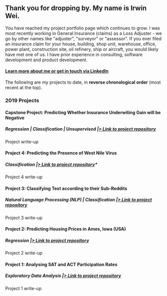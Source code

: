 ## Thank you for dropping by. My name is Irwin Wei.
You have reached my project portfolio page which continues to grow. I was most recently working in General Insurance (claims) as a Loss Adjuster - we go by other names like "adjuster", "surveyor" or "assessor". If you ever filed an insurance claim for your house, building, shop unit, warehouse, office, power plant, construction site, oil refinery, ship or aircraft, you would likely have met one of us. I have prior experience in consulting, software development and product development.

#### <a style="font-weight:bold" href="https://www.linkedin.com/in/irwinwei" target="_blank">Learn more about me or get in touch via LinkedIn</a>

The following are my projects to date, in **reverse chronological order** (most recent at the top).
#### 
### 2019 Projects
#### 
#### Capstone Project: Predicting Whether Insurance Underwiting Gain will be Negative
##### *Regression | Classification | Unsupervised |<a href="https://www.github.com/irwinwei73/GA-DSI-Capstone" target="_blank">> Link to project repository</a>*
Project write-up

#### 
#### Project 4: Predicting the Presence of West Nile Virus
##### Classification |<a href="https://www.github.com/irwinwei73/GA-DSI-Project-04" target="_blank">> Link to project repository</a>*
Project 4 write-up

#### 
#### Project 3: Classifying Text according to their Sub-Reddits
##### *Natural Language Processing (NLP) | Classification |<a href="https://www.github.com/irwinwei73/GA-DSI-Project-03" target="_blank">> Link to project repository</a>*
Project 3 write-up<br>

#### 
#### Project 2: Predicting Housing Prices in Ames, Iowa (USA)
##### *Regression |<a href="https://www.github.com/irwinwei73/GA-DSI-Project-02" target="_blank">> Link to project repository</a>*
Project 2 write-up

#### 
#### Project 1: Analysing SAT and ACT Participation Rates
##### *Exploratory Data Analysis |<a href="https://www.github.com/irwinwei73/GA-DSI-Project-01" target="_blank">> Link to project repository</a>*
Project 1 write-up
